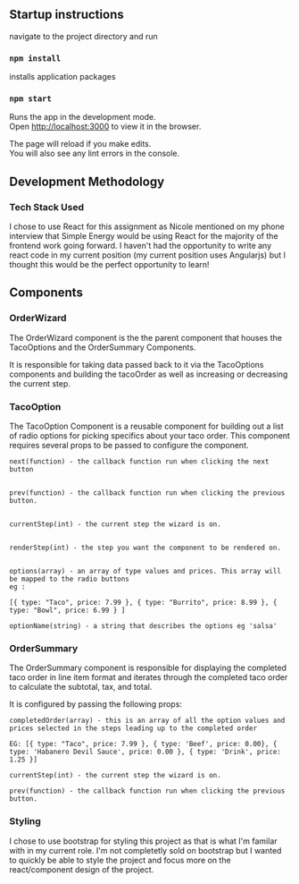
## Startup instructions

navigate to the project directory and run

### `npm install`

installs application packages

### `npm start`

Runs the app in the development mode.<br>
Open [http://localhost:3000](http://localhost:3000) to view it in the browser.

The page will reload if you make edits.<br>
You will also see any lint errors in the console.


## Development Methodology 

### Tech Stack Used

I chose to use React for this assignment as Nicole mentioned on my phone interview that Simple Energy would be using React for the majority of the frontend work going forward. I haven't had the opportunity to write any react code in my current position (my current position uses Angularjs) but I thought this would be the perfect opportunity to learn!

## Components

### OrderWizard

The OrderWizard component is the the parent component that houses the TacoOptions and the OrderSummary Components.

It is responsible for taking data passed back to it via the TacoOptions components and building the tacoOrder as well as increasing or decreasing the current step.


### TacoOption

The TacoOption Component is a reusable component for building out a list of radio options for picking specifics about your taco order. This component requires several props to be passed to configure the component. 

```
next(function) - the callback function run when clicking the next button


prev(function) - the callback function run when clicking the previous button.


currentStep(int) - the current step the wizard is on.


renderStep(int) - the step you want the component to be rendered on.


options(array) - an array of type values and prices. This array will be mapped to the radio buttons
eg :

[{ type: "Taco", price: 7.99 }, { type: "Burrito", price: 8.99 }, { type: "Bowl", price: 6.99 } ]

optionName(string) - a string that describes the options eg 'salsa'
```

### OrderSummary

The OrderSummary component is responsible for displaying the completed taco order in line item format and iterates through the completed taco order to calculate the subtotal, tax, and total.  

It is configured by passing the following props:

```
completedOrder(array) - this is an array of all the option values and prices selected in the steps leading up to the completed order 

EG: [{ type: "Taco", price: 7.99 }, { type: 'Beef', price: 0.00}, { type: 'Habanero Devil Sauce', price: 0.00 }, { type: 'Drink', price: 1.25 }]

currentStep(int) - the current step the wizard is on.

prev(function) - the callback function run when clicking the previous button.
```

### Styling
I chose to use bootstrap for styling this project as that is what I'm familar with in my current role. I'm not completetly sold on bootstrap but I wanted to quickly be able to style the project and focus more on the react/component design of the project. 



